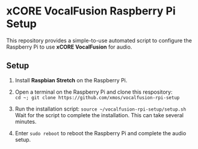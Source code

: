 # xCORE VocalFusion Raspberry Pi Setup

This repository provides a simple-to-use automated script to configure the Raspberry Pi to use **xCORE VocalFusion** for audio.

## Setup

1. Install **Raspbian Stretch** on the Raspberry Pi.

2. Open a terminal on the Raspberry Pi and clone this respository:  
`cd ~; git clone https://github.com/xmos/vocalfusion-rpi-setup`

3. Run the installation script: `source ~/vocalfusion-rpi-setup/setup.sh`
Wait for the script to complete the installation. This can take several minutes.

4. Enter `sudo reboot` to reboot the Raspberry Pi and complete the audio setup.
